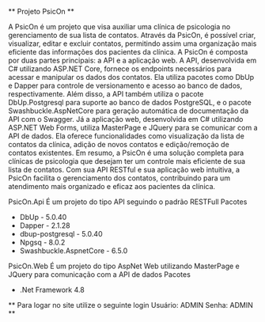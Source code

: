 ** Projeto PsicOn **

A PsicOn é um projeto que visa auxiliar uma clínica de psicologia no gerenciamento de sua lista de contatos. Através da PsicOn, é possível criar, visualizar, editar e excluir contatos, permitindo assim uma organização mais eficiente das informações dos pacientes da clínica.
A PsicOn é composta por duas partes principais: a API e a aplicação web. A API, desenvolvida em C# utilizando ASP.NET Core, fornece os endpoints necessários para acessar e manipular os dados dos contatos. Ela utiliza pacotes como DbUp e Dapper para controle de versionamento e acesso ao banco de dados, respectivamente. Além disso, a API também utiliza o pacote DbUp.Postgresql para suporte ao banco de dados PostgreSQL, e o pacote Swashbuckle.AspNetCore para geração automática de documentação da API com o Swagger.
Já a aplicação web, desenvolvida em C# utilizando ASP.NET Web Forms, utiliza MasterPage e JQuery para se comunicar com a API de dados. Ela oferece funcionalidades como visualização da lista de contatos da clínica, adição de novos contatos e edição/remoção de contatos existentes.
Em resumo, a PsicOn é uma solução completa para clínicas de psicologia que desejam ter um controle mais eficiente de sua lista de contatos. Com sua API RESTful e sua aplicação web intuitiva, a PsicOn facilita o gerenciamento dos contatos, contribuindo para um atendimento mais organizado e eficaz aos pacientes da clínica.

PsicOn.Api
É um projeto do tipo API seguindo o padrão RESTFull
Pacotes
- DbUp - 5.0.40
- Dapper - 2.1.28
- dbup-postgresql - 5.0.40
- Npgsq - 8.0.2
- Swashbuckle.AspnetCore - 6.5.0

PsicOn.Web
É um projeto do tipo AspNet Web utilizando MasterPage e JQuery para comunicação com a API de dados
Pacotes
- .Net Framework 4.8

** Para logar no site utilize o seguinte login Usuário: ADMIN Senha: ADMIN **
